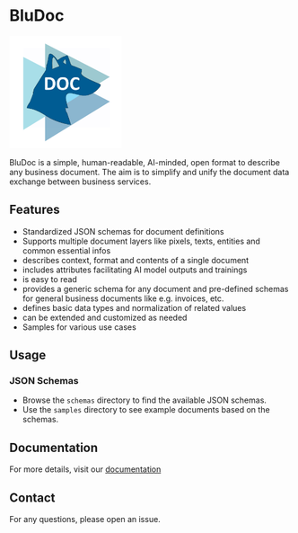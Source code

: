 # BluDoc

<img src="./docs/images/BluDoc.png" alt="BluDoc Logo" width="200"/>

BluDoc is a simple, human-readable, AI-minded, open format to describe any business document. The aim is to simplify and unify the document data exchange between business services.

## Features

- Standardized JSON schemas for document definitions
- Supports multiple document layers like pixels, texts, entities and common essential infos
- describes context, format and contents of a single document
- includes attributes facilitating AI model outputs and trainings
- is easy to read
- provides a generic schema for any document and pre-defined schemas for general business documents like e.g. invoices, etc.
- defines basic data types and normalization of related values
- can be extended and customized as needed
- Samples for various use cases

## Usage

### JSON Schemas

- Browse the `schemas` directory to find the available JSON schemas.
- Use the `samples` directory to see example documents based on the schemas.

## Documentation

For more details, visit our [documentation](https://github.com/blumatix/BluDoc/tree/main/docs)

## Contact

For any questions, please open an issue.

